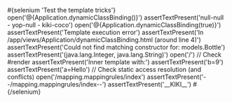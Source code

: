 \#{selenium 'Test the template tricks'} open('@{Application.dynamicClassBinding()}') assertTextPresent('null-null - yop-null - kiki-coco') open('@{Application.dynamicClassBinding(true)}') assertTextPresent('Template execution error') assertTextPresent('In /app/views/Application/dynamicClassBinding.html (around line 4)') assertTextPresent('Could not find matching constructor for: models.Bottle') assertTextPresent('(java.lang.Integer, java.lang.String)') open('/') // Check \#render assertTextPresent('Inner template with:') assertTextPresent('b=9') assertTextPresent('a=Hello') // Check static access resolution (and conflicts) open('/mapping.mappingrules/index') assertTextPresent('--/mapping.mappingrules/index--') assertTextPresent('\_\_KIKI\_\_') \#{/selenium}
